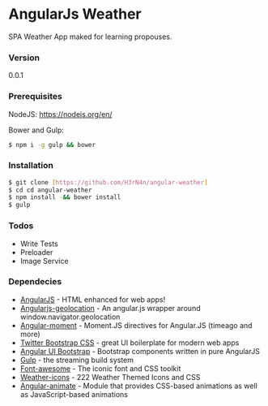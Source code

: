 # AngularJs Weather

SPA Weather App maked for learning propouses.

### Version
0.0.1

### Prerequisites
NodeJS: https://nodejs.org/en/

Bower and Gulp: 
```sh
$ npm i -g gulp && bower
```

### Installation

```sh
$ git clone [https://github.com/H3rN4n/angular-weather]
$ cd cd angular-weather
$ npm install -&& bower install
$ gulp
```

### Todos

 * Write Tests
 * Preloader
 * Image Service
  
### Dependecies

* [AngularJS](http://angularjs.org) - HTML enhanced for web apps!
* [Angularjs-geolocation](https://github.com/arunisrael/angularjs-geolocation) - An angular.js wrapper around window.navigator.geolocation
* [Angular-moment](https://github.com/urish/angular-moment) - Moment.JS directives for Angular.JS (timeago and more)
* [Twitter Bootstrap CSS](http://getbootstrap.com/) - great UI boilerplate for modern web apps
* [Angular UI Bootstrap](https://angular-ui.github.io/bootstrap/) - Bootstrap components written in pure AngularJS
* [Gulp](http://gulpjs.com/) - the streaming build system
* [Font-awesome](https://fortawesome.github.io/Font-Awesome/) - The iconic font and CSS toolkit
* [Weather-icons](https://github.com/erikflowers/weather-icons) - 222 Weather Themed Icons and CSS
* [Angular-animate](https://docs.angularjs.org/api/ngAnimate) - Module that provides CSS-based animations as well as JavaScript-based animations

